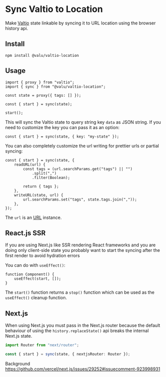 # Sync Valtio to Location

Make [Valtio][] state linkable by syncing it to URL location using the browser
history api.

[valtio]: https://github.com/pmndrs/valtio

## Install

```
npm install @valu/valtio-location
```

## Usage

```tsx
import { proxy } from "valtio";
import { sync } from "@valu/valtio-location";

const state = proxy({ tags: [] });

const { start } = sync(state);

start();
```

This will sync the Valtio state to query string key `data` as JSON string. If
you need to customize the key you can pass it as an option:

```tsx
const { start } = sync(state, { key: "my-state" });
```

You can also completely customize the url writing for prettier urls or partial syncing:

```tsx
const { start } = sync(state, {
    readURL(url) {
        const tags = (url.searchParams.get("tags") || "")
            .split(",")
            .filter(Boolean);

        return { tags };
    },
    writeURL(state, url) {
        url.searchParams.set("tags", state.tags.join(","));
    },
});
```

The `url` is an [URL](https://developer.mozilla.org/en-US/docs/Web/API/URL) instance.

## React.js SSR

If you are using Next.js like SSR rendering React frameworks and you are doing
only client-side state you probably want to start the syncing after the first
render to avoid hydration errors

You can do with `useEffect()`:

```tsx
function Component() {
    useEffect(start, []);
}
```

The `start()` function returns a `stop()` function which can be used as the
`useEffect()` cleanup function.

## Next.js

When using Next.js you must pass in the Next.js router because the default
behaviour of using the `history.replaceState()` api breaks the internal Next.js
state.

```ts
import Router from "next/router";

const { start } = sync(state, { nextjsRouter: Router });
```

Background <https://github.com/vercel/next.js/issues/29252#issuecomment-923998931>
